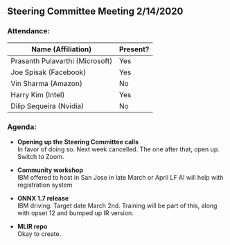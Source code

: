 ## Steering Committee Meeting 2/14/2020

### Attendance:

| Name (Affiliation) | Present? |
| ------------------------------- | --- |
| Prasanth Pulavarthi (Microsoft) | Yes |
| Joe Spisak (Facebook)           | Yes |
| Vin Sharma (Amazon)             | No | 
| Harry Kim (Intel)               | Yes |
| Dilip Sequeira (Nvidia)         | No |

### Agenda:

* **Opening up the Steering Committee calls**  
In favor of doing so.
Next week cancelled. The one after that, open up. Switch to Zoom.

* **Community workshop**  
IBM offered to host in San Jose in late March or April
LF AI will help with registration system

* **ONNX 1.7 release**  
IBM driving. Target date March 2nd.
Training will be part of this, along with opset 12 and bumped up IR version.

* **MLIR repo**  
Okay to create.




